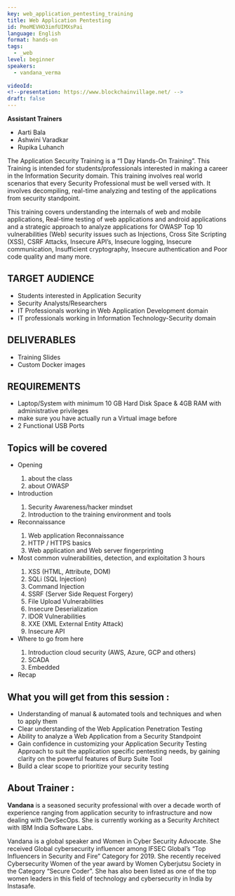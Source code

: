 ```yaml
---
key: web_application_pentesting_training
title: Web Application Pentesting
id: PmoMEVHO3imfUIMXsPai
language: English
format: hands-on
tags:
  - _web
level: beginner
speakers:
  - vandana_verma
  
videoId: 
<!--presentation: https://www.blockchainvillage.net/ -->
draft: false
---
```


<b>Assistant Trainers</b>
<ul>
	<li>Aarti Bala</li>
	<li>Ashwini Varadkar</li>
	<li>Rupika Luhanch</li>	
</ul>


The Application Security Training is a “1 Day Hands-On Training”. This Training is intended for students/professionals interested in making a career in the Information Security domain. This training involves real world scenarios that every Security Professional must be well versed with.
It involves decompiling, real-time analyzing and testing of the applications from security standpoint.

This training covers understanding the internals of web and mobile applications, Real-time testing of web applications and android applications and a strategic approach to analyze applications for OWASP Top 10 vulnerabilities (Web) security issues such as Injections, Cross Site Scripting (XSS), CSRF Attacks, Insecure API’s, Insecure logging, Insecure communication, Insufficient cryptography, Insecure authentication and Poor code quality and many more.

<h2>TARGET AUDIENCE</h2>
<ul>
	<li>Students interested in Application Security</li>
	<li>Security Analysts/Researchers</li>
	<li>IT Professionals working in Web Application Development domain</li>
	<li>IT professionals working in Information Technology-Security domain</li>
</ul>

<h2>DELIVERABLES</h2>
<ul>
<li>Training Slides </li>
<li>Custom Docker images </li>
</ul>

<h2>REQUIREMENTS</h2>
<ul>
<li>Laptop/System with minimum 10 GB Hard Disk Space & 4GB RAM with administrative privileges </li>
<li>make sure you have actually run a Virtual image before</li>
<li>2 Functional USB Ports</li>
</ul>

<h2>Topics will be covered</h2>
<ul>
<li>Opening </li>
	<ol>
		<li>about the class</li>
		<li>about OWASP</li>
	</ol>
<li>Introduction</li>
	<ol>
		<li>Security Awareness/hacker mindset</li>
		<li>Introduction to the training environment and tools</li>
	</ol>
<li>Reconnaissance </li>
	<ol>
		<li>Web application Reconnaissance</li>
		<li>HTTP / HTTPS basics</li>
		<li>Web application and Web server fingerprinting</li>
	</ol>
<li>Most common vulnerabilities, detection, and exploitation 3 hours</li>
	<ol>
		<li>XSS (HTML, Attribute, DOM)</li>
		<li>SQLi (SQL Injection)</li>
		<li>Command Injection</li>
		<li>SSRF (Server Side Request Forgery)</li>
		<li>File Upload Vulnerabilities</li>
		<li>Insecure Deserialization</li>
		<li>IDOR Vulnerabilities</li>
		<li>XXE (XML External Entity Attack)</li>
		<li>Insecure API</li>
	</ol>
<li>Where to go from here</li>
	<ol>
		<li>Introduction cloud security (AWS, Azure, GCP and others)</li>
		<li>SCADA</li>
		<li>Embedded</li>
	</ol>
<li>Recap</li>
</ul>


<h2>What you will get from this session :</h2>
<ul>
	<li>Understanding of manual & automated tools and techniques and when to apply them</li>
	<li>Clear understanding of the Web Application Penetration Testing</li>
	<li>Ability to analyze a Web Application from a Security Standpoint</li>
	<li>Gain confidence in customizing your Application Security Testing Approach to suit the application specific pentesting needs, by gaining clarity on the powerful features of Burp Suite Tool</li>
	<li>Build a clear scope to prioritize your security testing</li>
</ul> 

<h2>About Trainer :</h2>

<b>Vandana</b> is a seasoned security professional with over a decade worth of experience ranging from application security to infrastructure and now dealing with DevSecOps. She is currently working as a Security Architect with IBM India Software Labs.

Vandana is a global speaker and Women in Cyber Security Advocate. She received Global cybersecurity influencer among IFSEC Global’s “Top Influencers in Security and Fire” Category for 2019. She recently received Cybersecurity Women of the year award by Women Cyberjutsu Society in the Category “Secure Coder”. She has also been listed as one of the top women leaders in this field of technology and cybersecurity in India by Instasafe.

<!--
<a align="center" class="btn primary" target="_blank" rel="noopener" href="https://docs.google.com/forms/d/1kF16UUrMisB5cbSkdxWyahMM72blqCWata_s3dJGb54">Register</a>
-->